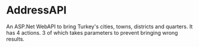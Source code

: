 # AddressAPI

An ASP.Net WebAPI to bring Turkey's cities, towns, districts and quarters. It has 4 actions. 3 of which takes parameters to prevent bringing wrong results.
